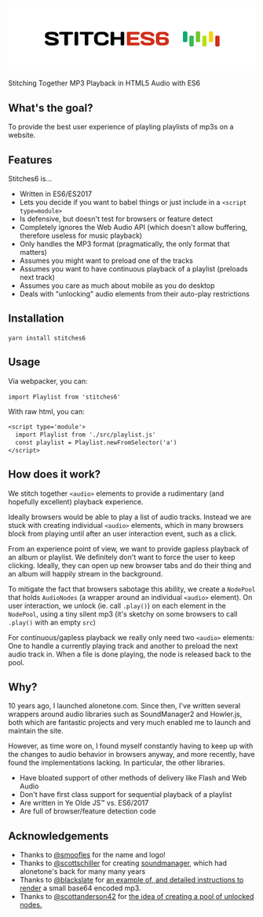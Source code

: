 ![stitches6](logo.svg)

Stitching Together MP3 Playback in HTML5 Audio with ES6

## What's the goal?

To provide the best user experience of playling playlists of mp3s on a website.

## Features

Stitches6 is...

* Written in ES6/ES2017
* Lets you decide if you want to babel things or just include in a `<script type=module>`
* Is defensive, but doesn't test for browsers or feature detect
* Completely ignores the Web Audio API (which doesn't allow buffering, therefore useless for music playback)
* Only handles the MP3 format (pragmatically, the only format that matters)
* Assumes you might want to preload one of the tracks
* Assumes you want to have continuous playback of a playlist (preloads next track)
* Assumes you care as much about mobile as you do desktop
* Deals with "unlocking" audio elements from their auto-play restrictions

## Installation

`yarn install stitches6`

## Usage

Via webpacker, you can:

`
import Playlist from 'stitches6'
`

With raw html, you can:

```
<script type='module'>
  import Playlist from './src/playlist.js'
  const playlist = Playlist.newFromSelector('a')
</script>
```

## How does it work?

We stitch together `<audio>` elements to provide a rudimentary (and hopefully excellent) playback experience.

Ideally browsers would be able to play a list of audio tracks. Instead we are stuck with creating individual `<audio>` elements, which in many browsers block from playing until after an user interaction event, such as a click.

From an experience point of view, we want to provide gapless playback of an album or playlist. We definitely don't want to force the user to keep clicking. Ideally, they can open up new browser tabs and do their thing and an album will happily stream in the background.

To mitigate the fact that browsers sabotage this ability, we create a `NodePool` that holds `AudioNodes` (a wrapper around an individual `<audio>` element). On user interaction, we unlock (ie. call `.play()`) on each element in the `NodePool`, using a tiny silent mp3 (it's sketchy on some browsers to call `.play()` with an empty `src`)

For continuous/gapless playback we really only need two `<audio>` elements: One to handle a currently playing track and another to preload the next audio track in. When a file is done playing, the node is released back to the pool.

## Why?

10 years ago, I launched alonetone.com. Since then, I've written several wrappers around audio libraries such as SoundManager2 and Howler.js, both which are fantastic projects and very much enabled me to launch and maintain the site.

However, as time wore on, I found myself constantly having to keep up with the changes to audio behavior in browsers anyway, and more recently, have found the implementations lacking. In particular, the other libraries.

* Have bloated support of other methods of delivery like Flash and Web Audio
* Don't have first class support for sequential playback of a playlist
* Are written in Ye Olde JS™ vs. ES6/2017
* Are full of browser/feature detection code


## Acknowledgements

* Thanks to [@smoofles](https://twitter.com/smoofles) for the name and logo!
* Thanks to [@scottschiller](https://github.com/scottshiller) for creating [soundmanager](http://www.schillmania.com/projects/soundmanager2/), which had alonetone's back for many many years
* Thanks to [@blackslate](https://github.com/blackslate) for [an example of, and detailed instructions to render](https://gist.github.com/wittnl/8a1a0168b94f3b6abfaa) a small base64 encoded mp3.
* Thanks to [@scottanderson42](https://github.com/scottanderson42) for [the idea of creating a pool of unlocked nodes.](https://github.com/goldfire/howler.js/pull/1008)
